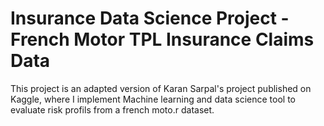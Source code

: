 # Insurance Data Science Project - French Motor TPL Insurance Claims Data
 This project is an adapted version of Karan Sarpal's project published on Kaggle, where I implement Machine learning and data science tool to evaluate risk profils from a french moto.r dataset.
